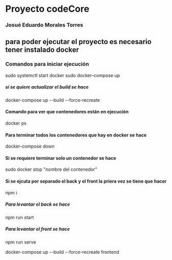 # Proyecto codeCore
### Josué Eduardo Morales Torres
## para poder ejecutar el proyecto es necesario tener instalado docker
### Comandos para iniciar ejecución
sudo systemctl start docker
sudo docker-compose up
##### si se quiere actualizar el build se hace
docker-compose up --build --force-recreate
#### Comando para ver que contenedores están en ejecución
docker ps
#### Para terminar todos los contenedores que hay en docker se hace 
docker-compose down
#### Si se requiere terminar solo un contenedor se hace
sudo docker stop "nombre del contenedor" 

#### Si se ejcuta por separado el back y el front la priera vez se tiene que hacer 
npm i
##### Para levantar el back se hace
npm run start
##### Para levantar el front se hace
npm run serve



docker-compose up --build --force-recreate frontend
